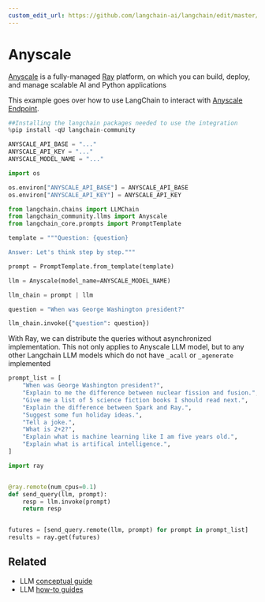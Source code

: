 ```yaml
---
custom_edit_url: https://github.com/langchain-ai/langchain/edit/master/docs/docs/integrations/llms/anyscale.ipynb
---
```

# Anyscale

[Anyscale](https://www.anyscale.com/) is a fully-managed [Ray](https://www.ray.io/) platform, on which you can build, deploy, and manage scalable AI and Python applications

This example goes over how to use LangChain to interact with [Anyscale Endpoint](https://app.endpoints.anyscale.com/). 


```python
##Installing the langchain packages needed to use the integration
%pip install -qU langchain-community
```


```python
ANYSCALE_API_BASE = "..."
ANYSCALE_API_KEY = "..."
ANYSCALE_MODEL_NAME = "..."
```


```python
import os

os.environ["ANYSCALE_API_BASE"] = ANYSCALE_API_BASE
os.environ["ANYSCALE_API_KEY"] = ANYSCALE_API_KEY
```


```python
from langchain.chains import LLMChain
from langchain_community.llms import Anyscale
from langchain_core.prompts import PromptTemplate
```


```python
template = """Question: {question}

Answer: Let's think step by step."""

prompt = PromptTemplate.from_template(template)
```


```python
llm = Anyscale(model_name=ANYSCALE_MODEL_NAME)
```


```python
llm_chain = prompt | llm
```


```python
question = "When was George Washington president?"

llm_chain.invoke({"question": question})
```

With Ray, we can distribute the queries without asynchronized implementation. This not only applies to Anyscale LLM model, but to any other Langchain LLM models which do not have `_acall` or `_agenerate` implemented


```python
prompt_list = [
    "When was George Washington president?",
    "Explain to me the difference between nuclear fission and fusion.",
    "Give me a list of 5 science fiction books I should read next.",
    "Explain the difference between Spark and Ray.",
    "Suggest some fun holiday ideas.",
    "Tell a joke.",
    "What is 2+2?",
    "Explain what is machine learning like I am five years old.",
    "Explain what is artifical intelligence.",
]
```


```python
import ray


@ray.remote(num_cpus=0.1)
def send_query(llm, prompt):
    resp = llm.invoke(prompt)
    return resp


futures = [send_query.remote(llm, prompt) for prompt in prompt_list]
results = ray.get(futures)
```


## Related

- LLM [conceptual guide](/docs/concepts/#llms)
- LLM [how-to guides](/docs/how_to/#llms)
